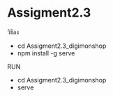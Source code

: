 # Assigment2.3
วิธีลง 
- cd Assigment2.3_digimonshop
- npm install -g serve

RUN
- cd Assigment2.3_digimonshop
- serve
